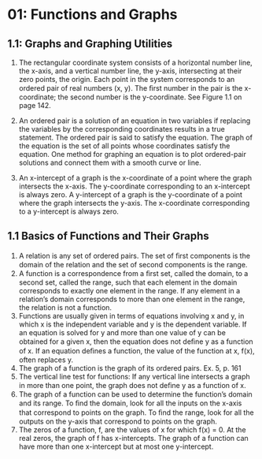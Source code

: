 # 01: Functions and Graphs

## 1.1: Graphs and Graphing Utilities

1. The rectangular coordinate system consists of a horizontal number line, the x-axis, and a vertical number line, the y-axis, intersecting at their zero points, the origin. Each point in the system corresponds to an ordered pair of real numbers (x, y). The ﬁrst number in the pair is the x-coordinate; the second number is the y-coordinate. See Figure 1.1 on page 142.

2. An ordered pair is a solution of an equation in two variables if replacing the variables by the corresponding coordinates results in a true statement. The ordered pair is said to satisfy the equation. The graph of the equation is the set of all points whose coordinates satisfy the equation. One method for graphing an equation is to plot ordered-pair solutions and connect them with a smooth curve or line. 

3. An x-intercept of a graph is the x-coordinate of a point where the graph intersects the x-axis. The y-coordinate corresponding to an x-intercept is always zero. A y-intercept of a graph is the y-coordinate of a point where the graph intersects the y-axis. The x-coordinate corresponding to a y-intercept is always zero. 

## 1.1 Basics of Functions and Their Graphs

1. A relation is any set of ordered pairs. The set of ﬁrst components is the domain of the relation and the set of second components is the range. 
2. A function is a correspondence from a ﬁrst set, called the domain, to a second set, called the range, such that each element in the domain corresponds to exactly one element in the range. If any element in a relation’s domain corresponds to more than one element in the range, the relation is not a function. 
3. Functions are usually given in terms of equations involving x and y, in which x is the independent variable and y is the dependent variable. If an equation is solved for y and more than one value of y can be obtained for a given x, then the equation does not deﬁne y as a function of x. If an equation deﬁnes a function, the value of the function at x, f(x), often replaces y. 
4. The graph of a function is the graph of its ordered pairs. Ex. 5, p. 161 
5. The vertical line test for functions: If any vertical line intersects a graph in more than one point, the graph does not deﬁne y as a function of x. 
6. The graph of a function can be used to determine the function’s domain and its range. To ﬁnd the domain, look for all the inputs on the x-axis that correspond to points on the graph. To ﬁnd the range, look for all the outputs on the y-axis that correspond to points on the graph. 
7. The zeros of a function, f, are the values of x for which f(x) = 0. At the real zeros, the graph of f has x-intercepts. The graph of a function can have more than one x-intercept but at most one y-intercept.


